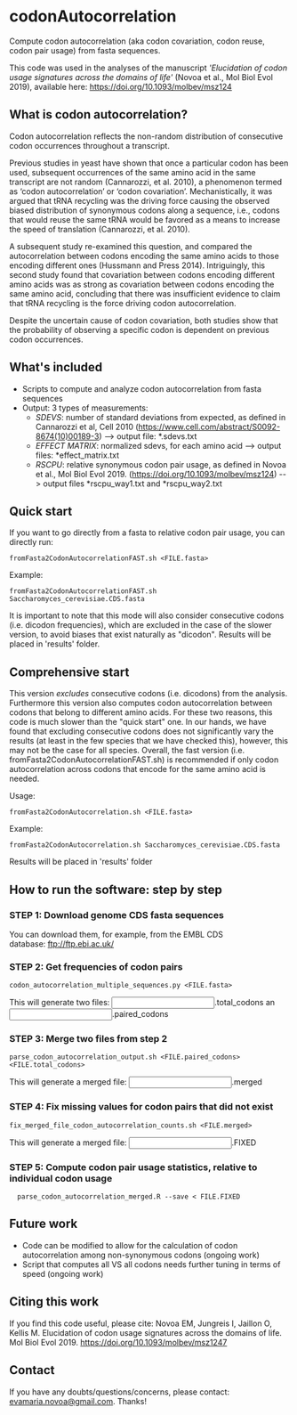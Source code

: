 # codonAutocorrelation
Compute codon autocorrelation (aka codon covariation, codon reuse, codon pair usage) from fasta sequences.

This code was used in the analyses of the manuscript *'Elucidation of codon usage signatures across the domains of life'* (Novoa et al., Mol Biol Evol 2019), available here: https://doi.org/10.1093/molbev/msz124

## What is codon autocorrelation? 
Codon autocorrelation reflects the non-random distribution of consecutive codon occurrences throughout a transcript.

Previous studies in yeast have shown that once a particular codon has been used, subsequent occurrences of the same amino acid in the same transcript are not random (Cannarozzi, et al. 2010), a phenomenon termed as ‘codon autocorrelation’ or ‘codon covariation’. Mechanistically, it was argued that tRNA recycling was the driving force causing the observed biased distribution of synonymous codons along a sequence, i.e., codons that would reuse the same tRNA would be favored as a means to increase the speed of translation (Cannarozzi, et al. 2010). 

A subsequent study re-examined this question, and compared the autocorrelation between codons encoding the same amino acids to those encoding different ones (Hussmann and Press 2014). Intriguingly, this second study found that covariation between codons encoding different amino acids was as strong as covariation between codons encoding the same amino acid, concluding that there was insufficient evidence to claim that tRNA recycling is the force driving codon autocorrelation. 

Despite the uncertain cause of codon covariation, both studies show that the probability of observing a specific codon is dependent on previous codon occurrences.

## What's included
- Scripts to compute and analyze codon autocorrelation from fasta sequences 
- Output: 3 types of measurements: 
  * *SDEVS*: number of standard deviations from expected, as defined in Cannarozzi et al, Cell 2010 (https://www.cell.com/abstract/S0092-8674(10)00189-3) 
  --> output file: *.sdevs.txt
  * *EFFECT MATRIX*: normalized sdevs, for each amino acid 
  --> output files: *effect_matrix.txt  
  * *RSCPU*: relative synonymous codon pair usage, as defined in Novoa et al., Mol Biol Evol 2019. (https://doi.org/10.1093/molbev/msz124) 
   --> output files *rscpu_way1.txt and *rscpu_way2.txt

## Quick start
If you want to go directly from a fasta to relative codon pair usage, you can directly run:
```
fromFasta2CodonAutocorrelationFAST.sh <FILE.fasta>
```
Example: 
```
fromFasta2CodonAutocorrelationFAST.sh Saccharomyces_cerevisiae.CDS.fasta
```
It is important to note that this mode will also consider consecutive codons (i.e. dicodon frequencies), which are excluded in the case of the slower version, to avoid biases that exist naturally as "dicodon".  Results will be placed in 'results' folder.

## Comprehensive start
This version *excludes* consecutive codons (i.e. dicodons) from the analysis. Furthermore this version also computes codon autocorrelation between codons that belong to different amino acids. For these two reasons, this code is much slower than the "quick start" one. In our hands, we have found that excluding consecutive codons does not significantly vary the results (at least in the few species that we have checked this), however, this may not be the case for all species. 
Overall, the fast version (i.e. fromFasta2CodonAutocorrelationFAST.sh) is recommended if only codon autocorrelation across codons that encode for the same amino acid is needed.

Usage: 
```
fromFasta2CodonAutocorrelation.sh <FILE.fasta>
```
Example: 
```
fromFasta2CodonAutocorrelation.sh Saccharomyces_cerevisiae.CDS.fasta
```
Results will be placed in 'results' folder

## How to run the software: step by step

### STEP 1: Download genome CDS fasta sequences
You can download them, for example, from the EMBL CDS database: ftp://ftp.ebi.ac.uk/

### STEP 2: Get frequencies of codon pairs 

```
codon_autocorrelation_multiple_sequences.py <FILE.fasta> 
```
This will generate two files: <INPUT>.total_codons an <INPUT>.paired_codons

### STEP 3: Merge two files from step 2
```
parse_codon_autocorrelation_output.sh <FILE.paired_codons> <FILE.total_codons>

```
This will generate a merged file: <INPUT>.merged

### STEP 4: Fix missing values for codon pairs that did not exist
```
fix_merged_file_codon_autocorrelation_counts.sh <FILE.merged>
```
This will generate a merged file: <INPUT>.FIXED

### STEP 5: Compute codon pair usage statistics, relative to individual codon usage
```
  parse_codon_autocorrelation_merged.R --save < FILE.FIXED
```

## Future work
- Code can be modified to allow for the calculation of codon autocorrelation among non-synonymous codons (ongoing work)
- Script that computes all VS all codons needs further tuning in terms of speed (ongoing work)

## Citing this work

If you find this code useful, please cite: Novoa EM, Jungreis I, Jaillon O, Kellis M. Elucidation of codon usage signatures across the domains of life. Mol Biol Evol 2019. https://doi.org/10.1093/molbev/msz1247

## Contact

If you have any doubts/questions/concerns, please contact: evamaria.novoa@gmail.com. Thanks!

